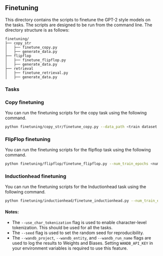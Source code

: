 ## Finetuning

This directory contains the scripts to finetune the GPT-2 style models on the tasks. The scripts are designed to be run from the command line. The directory structure is as follows:

```
finetuning/
├── copy_str
│   ├── finetune_copy.py
│   ├── generate_data.py
├── flipflop
│   ├── finetune_flipflop.py
│   ├── generate_data.py
├── retrieval
│   ├── finetune_retrieval.py
│   ├── generate_data.py
```

### Tasks


### Copy finetuning

You can run the finetuning scripts for the copy task using the following command. 
```bash
python finetuning/copy_str/finetune_copy.py --data_path <train dataset jsonl path> --test_file_paths <test dataset jsonl paths> --model_name_or_path <hf or local path> --output_dir <output path> --per_device_train_batch_size <batch size> --wandb_project <project> --wandb_entity <enter entity> --wandb_run_name <run name> --do_train --do_eval --do_inference --use_char_tokenization --seed <SEED>
```

### FlipFlop finetuning
You can run the finetuning scripts for the flipflop task using the following command.
```bash
python finetuning/flipflop/finetune_flipflop.py --num_train_epochs <num epochs> --data_path <train dataset jsonl path> --test_file_paths <test dataset jsonl paths> --model_name_or_path <hf or local path> --output_dir <output path> --per_device_train_batch_size <batch size> --wandb_project <project> --wandb_entity <enter entity> --wandb_run_name <run name> --do_train --do_eval --do_inference --use_char_tokenization --seed <SEED>
```

### Inductionhead finetuning
You can run the finetuning scripts for the Inductionhead task using the following command.
```bash
python finetuning/inductionhead/finetune_inductionhead.py --num_train_epochs <num epochs> --data_path <train dataset jsonl path> --test_file_path <test dataset jsonl paths> --model_name_or_path <hf or local path> --output_dir <output path> --per_device_train_batch_size <batch size> --wandb_project <project> --wandb_entity <enter entity> --wandb_run_name <run name> --do_train --do_eval --do_inference --use_char_tokenization --seed <SEED>
```

#### Notes:
- The `--use_char_tokenization` flag is used to enable character-level tokenization. This should be used for all the tasks.
- The `--seed` flag is used to set the random seed for reproducibility. 
- The `--wandb_project`, `--wandb_entity`, and `--wandb_run_name` flags are used to log the results to Weights and Biases. Setting `WANDB_API_KEY` in your environment variables is required to use this feature.
